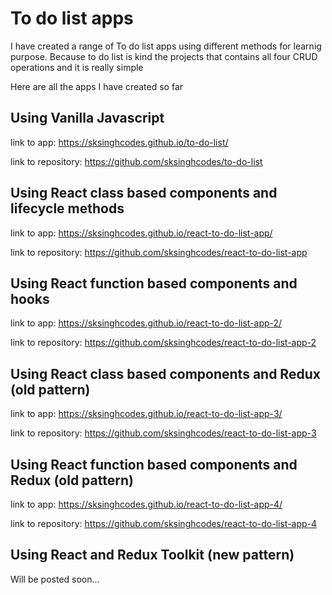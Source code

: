 # To do list apps

I have created a range of To do list apps using different methods for learnig purpose. Because to do list is kind the projects that contains all four CRUD operations and it is really simple

Here are all the apps I have created so far


## Using Vanilla Javascript
link to app:
https://sksinghcodes.github.io/to-do-list/

link to repository: https://github.com/sksinghcodes/to-do-list


## Using React class based components and lifecycle methods
link to app: https://sksinghcodes.github.io/react-to-do-list-app/

link to repository: https://github.com/sksinghcodes/react-to-do-list-app

## Using React function based components and hooks
link to app: https://sksinghcodes.github.io/react-to-do-list-app-2/

link to repository: https://github.com/sksinghcodes/react-to-do-list-app-2

## Using React class based components and Redux (old pattern)
link to app: https://sksinghcodes.github.io/react-to-do-list-app-3/

link to repository: https://github.com/sksinghcodes/react-to-do-list-app-3

## Using React function based components and Redux (old pattern)
link to app: https://sksinghcodes.github.io/react-to-do-list-app-4/

link to repository: https://github.com/sksinghcodes/react-to-do-list-app-4

## Using React and Redux Toolkit (new pattern)
Will be posted soon...
